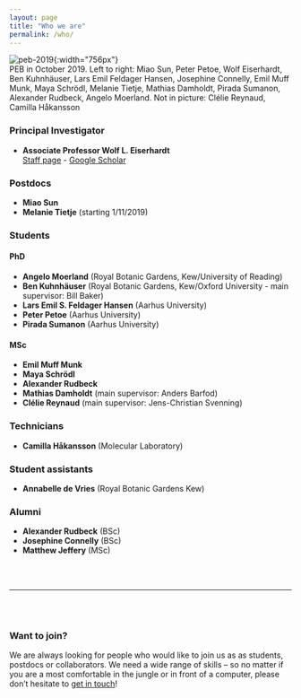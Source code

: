 ```yaml
---
layout: page
title: "Who we are"
permalink: /who/
---
```


![peb-2019](/assets/images/peb2019.jpg){:width="756px"}
<br><span class="img-legend">PEB in October 2019. Left to right: Miao Sun, Peter Petoe, Wolf Eiserhardt, Ben Kuhnhäuser, Lars Emil Feldager Hansen, Josephine Connelly, Emil Muff Munk, Maya Schrödl, Melanie Tietje, Mathias Damholdt, Pirada Sumanon, Alexander Rudbeck, Angelo Moerland. Not in picture: Clélie Reynaud, Camilla Håkansson</span>

### Principal Investigator

- **Associate Professor Wolf L. Eiserhardt** <br>
[Staff page](https://pure.au.dk/portal/en/wolf.eiserhardt@bios.au.dk) - [Google Scholar](https://scholar.google.com/citations?user=X419fPAAAAAJ&hl=de)

### Postdocs

- **Miao Sun**
- **Melanie Tietje** (starting 1/11/2019) 

### Students

#### PhD
- **Angelo Moerland** (Royal Botanic Gardens, Kew/University of Reading)
- **Ben Kuhnhäuser** (Royal Botanic Gardens, Kew/Oxford University - main supervisor: Bill Baker)
- **Lars Emil S. Feldager Hansen** (Aarhus University) 
- **Peter Petoe** (Aarhus University)
- **Pirada Sumanon** (Aarhus University)

#### MSc 
- **Emil Muff Munk**
- **Maya Schrödl** 
- **Alexander Rudbeck**  
- **Mathias Damholdt** (main supervisor: Anders Barfod)
- **Clélie Reynaud** (main supervisor: Jens-Christian Svenning)

### Technicians
- **Camilla Håkansson** (Molecular Laboratory)

### Student assistants
- **Annabelle de Vries** (Royal Botanic Gardens Kew)

### Alumni
- **Alexander Rudbeck** (BSc)
- **Josephine Connelly** (BSc)
- **Matthew Jeffery** (MSc)

<br><br>

***

<br><br>

### Want to join?
We are always looking for people who would like to join us as as students, postdocs or collaborators. We need a wide range of skills – so no matter if you are a most comfortable in the jungle or in front of a computer, please don’t hesitate to [get in touch](mailto:wolf.eiserhardt@bios.au.dk)!

